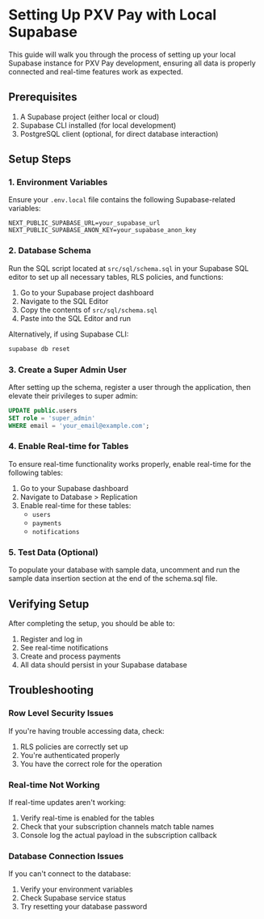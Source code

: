 # Setting Up PXV Pay with Local Supabase

This guide will walk you through the process of setting up your local Supabase instance for PXV Pay development, ensuring all data is properly connected and real-time features work as expected.

## Prerequisites

1. A Supabase project (either local or cloud)
2. Supabase CLI installed (for local development)
3. PostgreSQL client (optional, for direct database interaction)

## Setup Steps

### 1. Environment Variables

Ensure your `.env.local` file contains the following Supabase-related variables:

```env
NEXT_PUBLIC_SUPABASE_URL=your_supabase_url
NEXT_PUBLIC_SUPABASE_ANON_KEY=your_supabase_anon_key
```

### 2. Database Schema

Run the SQL script located at `src/sql/schema.sql` in your Supabase SQL editor to set up all necessary tables, RLS policies, and functions:

1. Go to your Supabase project dashboard
2. Navigate to the SQL Editor
3. Copy the contents of `src/sql/schema.sql`
4. Paste into the SQL Editor and run

Alternatively, if using Supabase CLI:

```bash
supabase db reset
```

### 3. Create a Super Admin User

After setting up the schema, register a user through the application, then elevate their privileges to super admin:

```sql
UPDATE public.users
SET role = 'super_admin'
WHERE email = 'your_email@example.com';
```

### 4. Enable Real-time for Tables

To ensure real-time functionality works properly, enable real-time for the following tables:

1. Go to your Supabase dashboard
2. Navigate to Database > Replication
3. Enable real-time for these tables:
   - `users`
   - `payments`
   - `notifications`

### 5. Test Data (Optional)

To populate your database with sample data, uncomment and run the sample data insertion section at the end of the schema.sql file.

## Verifying Setup

After completing the setup, you should be able to:

1. Register and log in
2. See real-time notifications
3. Create and process payments
4. All data should persist in your Supabase database

## Troubleshooting

### Row Level Security Issues

If you're having trouble accessing data, check:

1. RLS policies are correctly set up
2. You're authenticated properly
3. You have the correct role for the operation

### Real-time Not Working

If real-time updates aren't working:

1. Verify real-time is enabled for the tables
2. Check that your subscription channels match table names
3. Console log the actual payload in the subscription callback

### Database Connection Issues

If you can't connect to the database:

1. Verify your environment variables
2. Check Supabase service status
3. Try resetting your database password 